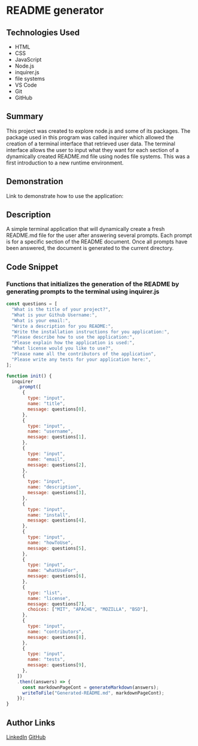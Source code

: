 # README generator

## Technologies Used

- HTML
- CSS
- JavaScript
- Node.js
- inquirer.js
- file systems
- VS Code
- Git
- GitHub

## Summary

This project was created to explore node.js and some of its packages. The package used in this program was called inquirer which allowed the creation of a terminal interface that retrieved user data. The terminal interface allows the user to input what they want for each section of a dynamically created README.md file using nodes file systems. This was a first introduction to a new runtime environment.

## Demonstration

Link to demonstrate how to use the application:

## Description

A simple terminal application that will dynamically create a fresh README.md file for the user after answering several prompts. Each prompt is for a specific section of the README document. Once all prompts have been answered, the document is generated to the current directory.

## Code Snippet

### Functions that initializes the generation of the README by generating prompts to the terminal using inquirer.js

```JavaScript
const questions = [
  "What is the title of your project?",
  "What is your Github Username:",
  "What is your email:",
  "Write a description for you README:",
  "Write the installation instructions for you application:",
  "Please describe how to use the application:",
  "Please explain how the application is used:",
  "What license would you like to use?",
  "Please name all the contributors of the application",
  "Please write any tests for your application here:",
];

function init() {
  inquirer
    .prompt([
      {
        type: "input",
        name: "title",
        message: questions[0],
      },
      {
        type: "input",
        name: "username",
        message: questions[1],
      },
      {
        type: "input",
        name: "email",
        message: questions[2],
      },
      {
        type: "input",
        name: "description",
        message: questions[3],
      },
      {
        type: "input",
        name: "install",
        message: questions[4],
      },
      {
        type: "input",
        name: "howToUse",
        message: questions[5],
      },
      {
        type: "input",
        name: "whatUseFor",
        message: questions[6],
      },
      {
        type: "list",
        name: "license",
        message: questions[7],
        choices: ["MIT", "APACHE", "MOZILLA", "BSD"],
      },
      {
        type: "input",
        name: "contributors",
        message: questions[8],
      },
      {
        type: "input",
        name: "tests",
        message: questions[9],
      },
    ])
    .then((answers) => {
      const markdownPageCont = generateMarkdown(answers);
      writeToFile("Generated-README.md", markdownPageCont);
    });
}
```

## Author Links

[LinkedIn](https://www.linkedin.com/in/kevin-xu-4672a7215/)
[GitHub](https://github.com/KevinPXu)

